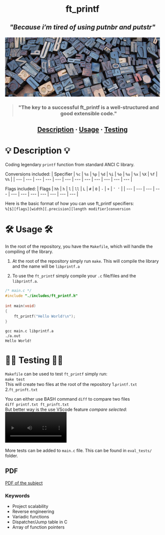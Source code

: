 <h1 align="center">ft_printf </h1>

<h2><em><p align="center" style="italic">"Because i’m tired of using putnbr and putstr"</p></em></h2>

![Score](./README/letters.jpg)

> <h3 align="center">"The key to a successful ft_printf is a well-structured and good extensible code."</h3>

<h2 align="center">
    <a href="#💡-description-💡">Description</a>
    <span>·</span>
    <a href="#🛠-usage-🛠">Usage</a>
    <span>·</span>
    <a href="#👷🏽-testing-👷🏽">Testing</a>
</h2>

# 💡 Description 💡

Coding legendary `printf` function from standard ANCI C library.

Conversions included:
| Specifier | `%c` | `%s` | `%p` | `%d` | `%i` | `%o` | `%u` | `%x` | `%X` | `%f`  | `%%` |
| --- | --- | --- | --- | --- | --- | --- | --- | --- | --- | --- | --- |

Flags included:
| Flags | `hh` | `h` | `l` | `ll` | `L` | `#` | `0` | `-` | `+` | `' '`  |
| --- | --- | --- | --- | --- | --- | --- | --- | --- | --- | --- |

Here is the basic format of how you can use ft_printf specifiers:\
`%[$][flags][width][.precision][length modifier]conversion`

# 🛠 Usage 🛠

In the root of the repository, you have the `Makefile`, which will handle the compiling of the library.

1. At the root of the repository simply run `make`. This will
compile the library and the name will be `libprintf.a`

2. To use the `ft_printf` simply compile your `.c` file/files and the `libprintf.a`.

```c
/* main.c */
#include "./includes/ft_printf.h"

int main(void)
{
    ft_printf("Hello World!\n");
}
```

```text
gcc main.c libprintf.a
./a.out
Hello World!
```

# 👷🏽 Testing 👷🏽

`Makefile` can be used to test `ft_printf` simply run:\
`make test`\
This will create two files at the root of the repository
1.`printf.txt`
2.`ft_prinft.txt`

You can either use BASH command `diff` to compare two files\
`diff printf.txt ft_prinft.txt`\
But better way is the use VScode feature <em>compare selected</em>:
<video alt="Testing video" src="https://user-images.githubusercontent.com/69038136/198340871-d60b4d31-1477-4f74-827a-3b81a24e0690.mov" height="100" controls></video>

More tests can be added to `main.c` file. This can be found in `eval_tests/` folder.

## PDF

[PDF of the subject](https://cdn.intra.42.fr/pdf/pdf/6609/ft_printf.en.pdf)

### Keywords

- Project scalability
- Reverse engineering
- Variadic functions
- Dispatcher/Jump table in C
- Array of function pointers
